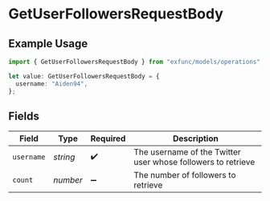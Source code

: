 # GetUserFollowersRequestBody

## Example Usage

```typescript
import { GetUserFollowersRequestBody } from "exfunc/models/operations";

let value: GetUserFollowersRequestBody = {
  username: "Aiden94",
};
```

## Fields

| Field                                                        | Type                                                         | Required                                                     | Description                                                  |
| ------------------------------------------------------------ | ------------------------------------------------------------ | ------------------------------------------------------------ | ------------------------------------------------------------ |
| `username`                                                   | *string*                                                     | :heavy_check_mark:                                           | The username of the Twitter user whose followers to retrieve |
| `count`                                                      | *number*                                                     | :heavy_minus_sign:                                           | The number of followers to retrieve                          |